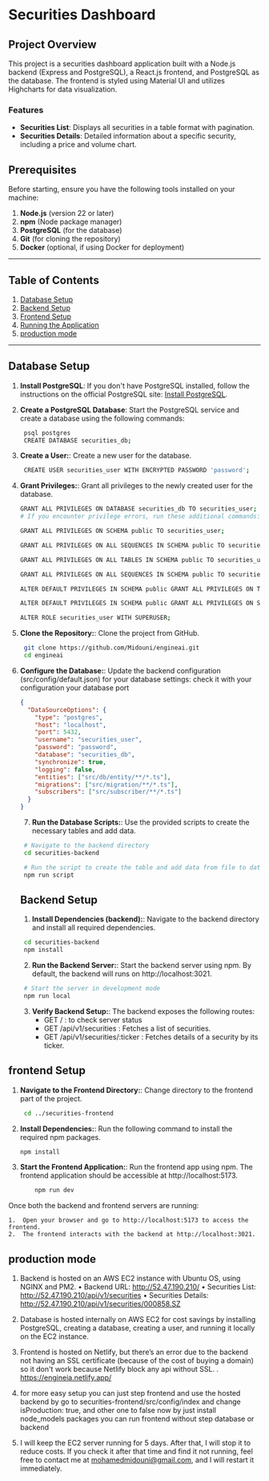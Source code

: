 # Securities Dashboard

## Project Overview

This project is a securities dashboard application built with a Node.js backend (Express and PostgreSQL), a React.js frontend, and PostgreSQL as the database. The frontend is styled using Material UI and utilizes Highcharts for data visualization.

### Features

- **Securities List**: Displays all securities in a table format with pagination.
- **Securities Details**: Detailed information about a specific security, including a price and volume chart.

## Prerequisites

Before starting, ensure you have the following tools installed on your machine:

1. **Node.js** (version 22 or later)
2. **npm** (Node package manager)
3. **PostgreSQL** (for the database)
4. **Git** (for cloning the repository)
5. **Docker** (optional, if using Docker for deployment)

---

## Table of Contents

1. [Database Setup](#database-setup)
2. [Backend Setup](#backend-setup)
3. [Frontend Setup](#frontend-setup)
4. [Running the Application](#running-the-application)
5. [production mode](#production-mode)

---

## Database Setup

1. **Install PostgreSQL**:
   If you don't have PostgreSQL installed, follow the instructions on the official PostgreSQL site: [Install PostgreSQL](https://www.postgresql.org/download/).

2. **Create a PostgreSQL Database**:
   Start the PostgreSQL service and create a database using the following commands:

   ```bash
    psql postgres
    CREATE DATABASE securities_db;

   ```

3. **Create a User:**:
   Create a new user for the database.

   ```bash
    CREATE USER securities_user WITH ENCRYPTED PASSWORD 'password';

   ```

4. **Grant Privileges:**:
   Grant all privileges to the newly created user for the database.

   ```bash
   GRANT ALL PRIVILEGES ON DATABASE securities_db TO securities_user;
   # If you encounter privilege errors, run these additional commands:

   GRANT ALL PRIVILEGES ON SCHEMA public TO securities_user;

   GRANT ALL PRIVILEGES ON ALL SEQUENCES IN SCHEMA public TO securities_user;

   GRANT ALL PRIVILEGES ON ALL TABLES IN SCHEMA public TO securities_user;

   GRANT ALL PRIVILEGES ON ALL SEQUENCES IN SCHEMA public TO securities_user;

   ALTER DEFAULT PRIVILEGES IN SCHEMA public GRANT ALL PRIVILEGES ON TABLES TO securities_user;

   ALTER DEFAULT PRIVILEGES IN SCHEMA public GRANT ALL PRIVILEGES ON SEQUENCES TO securities_user;

   ALTER ROLE securities_user WITH SUPERUSER;

   ```

5. **Clone the Repository:**:
   Clone the project from GitHub.

   ```bash
    git clone https://github.com/Midouni/engineai.git
    cd engineai
   ```

6. **Configure the Database:**:
   Update the backend configuration (src/config/default.json) for your database settings:
   check it with your configuration your database port

   ```json
   {
     "DataSourceOptions": {
       "type": "postgres",
       "host": "localhost",
       "port": 5432,
       "username": "securities_user",
       "password": "password",
       "database": "securities_db",
       "synchronize": true,
       "logging": false,
       "entities": ["src/db/entity/**/*.ts"],
       "migrations": ["src/migration/**/*.ts"],
       "subscribers": ["src/subscriber/**/*.ts"]
     }
   }
   ```

   7. **Run the Database Scripts:**:
      Use the provided scripts to create the necessary tables and add data.

   ```bash
    # Navigate to the backend directory
    cd securities-backend

    # Run the script to create the table and add data from file to database
    npm run script

   ```

   ## Backend Setup

   1. **Install Dependencies (backend):**:
      Navigate to the backend directory and install all required dependencies.

   ```bash
    cd securities-backend
    npm install

   ```

   2. **Run the Backend Server:**:
      Start the backend server using npm.
      By default, the backend will runs on http://localhost:3021.

   ```bash
    # Start the server in development mode
    npm run local
   ```

   3. **Verify Backend Setup:**:
      The backend exposes the following routes:
      - GET / : to check server status
      - GET /api/v1/securities : Fetches a list of securities.
      - GET /api/v1/securities/:ticker : Fetches details of a security by its ticker.

## frontend Setup

1. **Navigate to the Frontend Directory:**:
   Change directory to the frontend part of the project.

   ```bash
    cd ../securities-frontend
   ```

2. **Install Dependencies:**:
   Run the following command to install the required npm packages.

   ```bash
   npm install
   ```

3. **Start the Frontend Application:**:
   Run the frontend app using npm.
   The frontend application should be accessible at http://localhost:5173.

   ```bash
       npm run dev
   ```

Once both the backend and frontend servers are running:

    1.	Open your browser and go to http://localhost:5173 to access the frontend.
    2.	The frontend interacts with the backend at http://localhost:3021.

## production mode

1.  Backend is hosted on an AWS EC2 instance with Ubuntu OS, using NGINX and PM2.
    • Backend URL: http://52.47.190.210/
    • Securities List: http://52.47.190.210/api/v1/securities
    • Securities Details: http://52.47.190.210/api/v1/securities/000858.SZ

2.  Database is hosted internally on AWS EC2 for cost savings by installing PostgreSQL, creating a database, creating a user, and running it locally on the EC2 instance.

3.  Frontend is hosted on Netlify, but there’s an error due to the backend not having an SSL certificate (because of the cost of buying a domain) so it don't work because Netlify block any api without SSL.
    . https://engineia.netlify.app/
4.  for more easy setup you can just step frontend and use the hosted backend by go to securities-frontend/src/config/index and change isProduction: true, and other one to false now by just install node_models packages you can run frontend without step database or backend

5.  I will keep the EC2 server running for 5 days. After that, I will stop it to reduce costs. If you check it after that time and find it not running, feel free to contact me at mohamedmidouni@gmail.com, and I will restart it immediately.
